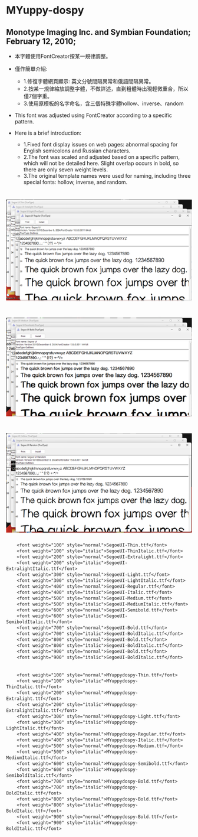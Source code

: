 # MYuppy-dospy
## Monotype Imaging Inc. and Symbian Foundation; February 12, 2010;
* 本字體使用FontCreator按某一規律調整。
* 僅作簡單介紹:
  * 1.修復字體網頁顯示: 英文分號間隔異常和俄語間隔異常。
  * 2.按某一規律縮放調整字體，不做詳述，直到粗體時出現輕微重合，所以僅7個字重。
  * 3.使用原模板的名字命名，含三個特殊字體hollow、inverse、random
  
* This font was adjusted using FontCreator according to a specific pattern. 
* Here is a brief introduction:
  * 1.Fixed font display issues on web pages: abnormal spacing for English semicolons and Russian characters.
  * 2.The font was scaled and adjusted based on a specific pattern, which will not be detailed here. Slight overlap occurs in bold, so there are only seven weight levels.
  * 3.The original template names were used for naming, including three special fonts: hollow, inverse, and random.


# ![MYuppy-dospy](https://raw.githubusercontent.com/jyxdd/MYuppy-dospy/refs/heads/master/Images/image1.PNG?3)
# ![MYuppy-dospy](https://raw.githubusercontent.com/jyxdd/MYuppy-dospy/refs/heads/master/Images/image2.PNG?3)
# ![MYuppy-dospy](https://raw.githubusercontent.com/jyxdd/MYuppy-dospy/refs/heads/master/Images/image3.PNG?3)


        <font weight="100" style="normal">SegoeUI-Thin.ttf</font>
        <font weight="100" style="italic">SegoeUI-ThinItalic.ttf</font>
        <font weight="200" style="normal">SegoeUI-Extralight.ttf</font>
        <font weight="200" style="italic">SegoeUI-ExtralightItalic.ttf</font>
        <font weight="300" style="normal">SegoeUI-Light.ttf</font>
        <font weight="300" style="italic">SegoeUI-LightItalic.ttf</font>
        <font weight="400" style="normal">SegoeUI-Regular.ttf</font>
        <font weight="400" style="italic">SegoeUI-Italic.ttf</font>
        <font weight="500" style="normal">SegoeUI-Medium.ttf</font>
        <font weight="500" style="italic">SegoeUI-MediumItalic.ttf</font>
        <font weight="600" style="normal">SegoeUI-Semibold.ttf</font>
        <font weight="600" style="italic">SegoeUI-SemiboldItalic.ttf</font>
        <font weight="700" style="normal">SegoeUI-Bold.ttf</font>
        <font weight="700" style="italic">SegoeUI-BoldItalic.ttf</font>
        <font weight="800" style="normal">SegoeUI-Bold.ttf</font>
        <font weight="800" style="italic">SegoeUI-BoldItalic.ttf</font>                        
        <font weight="900" style="normal">SegoeUI-Bold.ttf</font>
        <font weight="900" style="italic">SegoeUI-BoldItalic.ttf</font>


        <font weight="100" style="normal">MYuppydospy-Thin.ttf</font>
        <font weight="100" style="italic">MYuppydospy-ThinItalic.ttf</font>
        <font weight="200" style="normal">MYuppydospy-Extralight.ttf</font>
        <font weight="200" style="italic">MYuppydospy-ExtralightItalic.ttf</font>
        <font weight="300" style="normal">MYuppydospy-Light.ttf</font>
        <font weight="300" style="italic">MYuppydospy-LightItalic.ttf</font>
        <font weight="400" style="normal">MYuppydospy-Regular.ttf</font>
        <font weight="400" style="italic">MYuppydospy-Italic.ttf</font>
        <font weight="500" style="normal">MYuppydospy-Medium.ttf</font>
        <font weight="500" style="italic">MYuppydospy-MediumItalic.ttf</font>
        <font weight="600" style="normal">MYuppydospy-Semibold.ttf</font>
        <font weight="600" style="italic">MYuppydospy-SemiboldItalic.ttf</font>
        <font weight="700" style="normal">MYuppydospy-Bold.ttf</font>
        <font weight="700" style="italic">MYuppydospy-BoldItalic.ttf</font>
        <font weight="800" style="normal">MYuppydospy-Bold.ttf</font>
        <font weight="800" style="italic">MYuppydospy-BoldItalic.ttf</font>
        <font weight="900" style="normal">MYuppydospy-Bold.ttf</font>
        <font weight="900" style="italic">MYuppydospy-BoldItalic.ttf</font>


